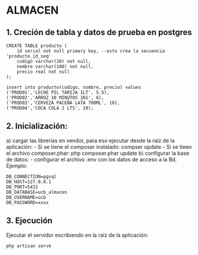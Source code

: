 # ALMACEN

## 1. Creción de tabla y datos de prueba en postgres

	CREATE TABLE producto (
		id serial not null primary key, --esto crea la secuencia 'producto_id_seq'
		codigo varchar(20) not null,
		nombre varchar(100) not null,
		precio real not null
	);
	
	insert into producto(codigo, nombre, precio) values
	('PROD01','LECHE PIL TARIJA 1LT', 5.5),
	('PROD02','ARROZ 10 MINUTOS 1KG', 6),
	('PROD03','CERVEZA PACEÑA LATA 700ML', 10),
	('PROD04','COCA COLA 2 LTS', 10);

## 2. Inicialización:
  a) cargar las librerías en vendor, para eso ejecutar desde la raíz de la aplicación:
    - Si se tiene el composer instalado: compser update
    - Si se tieen el archivo composer.phar: php composer.phar update
  b) configurar la base de datos:
    - configurar el archivo .env con los datos de acceso a la Bd. Ejemplo:
    
	DB_CONNECTION=pgsql
	DB_HOST=127.0.0.1
	DB_PORT=5432
	DB_DATABASE=ucb_almacen
	DB_USERNAME=ucb
	DB_PASSWORD=xxxx

## 3. Ejecución
Ejecutar el servidor escribiendo en la raíz de la aplicación:

	php artisan serve
